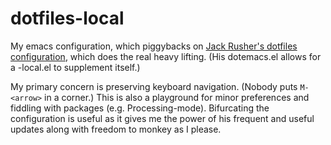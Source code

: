 dotfiles-local
==============

My emacs configuration, which piggybacks on [Jack Rusher's dotfiles
configuration](https://github.com/jackrusher/dotfiles), which does the
real heavy lifting. (His dotemacs.el allows for a <username>-local.el
to supplement itself.)

My primary concern is preserving keyboard navigation. (Nobody puts
`M-<arrow>` in a corner.) This is also a playground for minor preferences
and fiddling with packages (e.g. Processing-mode). Bifurcating the
configuration is useful as it gives me the power of his frequent and
useful updates along with freedom to monkey as I please.

